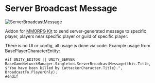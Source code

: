 # Server Broadcast Message

![ServerBroadcastMessage](https://user-images.githubusercontent.com/755461/203473542-0b60e59b-fdfa-4ec1-bff6-1d47a04bc899.png)

Addon for [MMORPG Kit](https://assetstore.unity.com/packages/templates/systems/mmorpg-kit-2d-3d-survival-110188) to send server-generated message to specific player, players near specific player or guild of specific player.

There is no UI or config, all usage is done via code. Example usage from BasePlayerCharacterEntity:

```
#if UNITY_EDITOR || UNITY_SERVER
BaseGameNetworkManager.Singleton.ServerBroadcastMessage(this.Title, $"You have been killed by {attackerCharacter.Title}.", BroadcastTo.PlayerOnly);
#endif
```